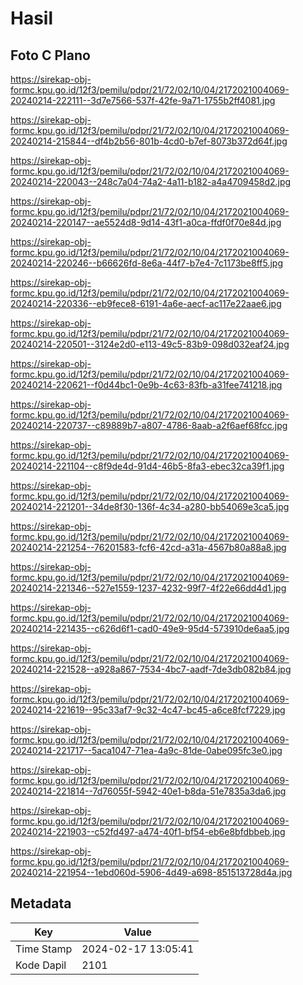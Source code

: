 # Hasil

## Foto C Plano

https://sirekap-obj-formc.kpu.go.id/12f3/pemilu/pdpr/21/72/02/10/04/2172021004069-20240214-222111--3d7e7566-537f-42fe-9a71-1755b2ff4081.jpg

https://sirekap-obj-formc.kpu.go.id/12f3/pemilu/pdpr/21/72/02/10/04/2172021004069-20240214-215844--df4b2b56-801b-4cd0-b7ef-8073b372d64f.jpg

https://sirekap-obj-formc.kpu.go.id/12f3/pemilu/pdpr/21/72/02/10/04/2172021004069-20240214-220043--248c7a04-74a2-4a11-b182-a4a4709458d2.jpg

https://sirekap-obj-formc.kpu.go.id/12f3/pemilu/pdpr/21/72/02/10/04/2172021004069-20240214-220147--ae5524d8-9d14-43f1-a0ca-ffdf0f70e84d.jpg

https://sirekap-obj-formc.kpu.go.id/12f3/pemilu/pdpr/21/72/02/10/04/2172021004069-20240214-220246--b66626fd-8e6a-44f7-b7e4-7c1173be8ff5.jpg

https://sirekap-obj-formc.kpu.go.id/12f3/pemilu/pdpr/21/72/02/10/04/2172021004069-20240214-220336--eb9fece8-6191-4a6e-aecf-ac117e22aae6.jpg

https://sirekap-obj-formc.kpu.go.id/12f3/pemilu/pdpr/21/72/02/10/04/2172021004069-20240214-220501--3124e2d0-e113-49c5-83b9-098d032eaf24.jpg

https://sirekap-obj-formc.kpu.go.id/12f3/pemilu/pdpr/21/72/02/10/04/2172021004069-20240214-220621--f0d44bc1-0e9b-4c63-83fb-a31fee741218.jpg

https://sirekap-obj-formc.kpu.go.id/12f3/pemilu/pdpr/21/72/02/10/04/2172021004069-20240214-220737--c89889b7-a807-4786-8aab-a2f6aef68fcc.jpg

https://sirekap-obj-formc.kpu.go.id/12f3/pemilu/pdpr/21/72/02/10/04/2172021004069-20240214-221104--c8f9de4d-91d4-46b5-8fa3-ebec32ca39f1.jpg

https://sirekap-obj-formc.kpu.go.id/12f3/pemilu/pdpr/21/72/02/10/04/2172021004069-20240214-221201--34de8f30-136f-4c34-a280-bb54069e3ca5.jpg

https://sirekap-obj-formc.kpu.go.id/12f3/pemilu/pdpr/21/72/02/10/04/2172021004069-20240214-221254--76201583-fcf6-42cd-a31a-4567b80a88a8.jpg

https://sirekap-obj-formc.kpu.go.id/12f3/pemilu/pdpr/21/72/02/10/04/2172021004069-20240214-221346--527e1559-1237-4232-99f7-4f22e66dd4d1.jpg

https://sirekap-obj-formc.kpu.go.id/12f3/pemilu/pdpr/21/72/02/10/04/2172021004069-20240214-221435--c626d6f1-cad0-49e9-95d4-573910de6aa5.jpg

https://sirekap-obj-formc.kpu.go.id/12f3/pemilu/pdpr/21/72/02/10/04/2172021004069-20240214-221528--a928a867-7534-4bc7-aadf-7de3db082b84.jpg

https://sirekap-obj-formc.kpu.go.id/12f3/pemilu/pdpr/21/72/02/10/04/2172021004069-20240214-221619--95c33af7-9c32-4c47-bc45-a6ce8fcf7229.jpg

https://sirekap-obj-formc.kpu.go.id/12f3/pemilu/pdpr/21/72/02/10/04/2172021004069-20240214-221717--5aca1047-71ea-4a9c-81de-0abe095fc3e0.jpg

https://sirekap-obj-formc.kpu.go.id/12f3/pemilu/pdpr/21/72/02/10/04/2172021004069-20240214-221814--7d76055f-5942-40e1-b8da-51e7835a3da6.jpg

https://sirekap-obj-formc.kpu.go.id/12f3/pemilu/pdpr/21/72/02/10/04/2172021004069-20240214-221903--c52fd497-a474-40f1-bf54-eb6e8bfdbbeb.jpg

https://sirekap-obj-formc.kpu.go.id/12f3/pemilu/pdpr/21/72/02/10/04/2172021004069-20240214-221954--1ebd060d-5906-4d49-a698-851513728d4a.jpg


## Metadata

| Key        | Value               |
| ---------- | ------------------- |
| Time Stamp | 2024-02-17 13:05:41 |
| Kode Dapil | 2101                |



